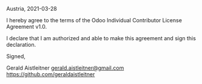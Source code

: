 Austria, 2021-03-28

I hereby agree to the terms of the Odoo Individual Contributor License
Agreement v1.0.

I declare that I am authorized and able to make this agreement and sign this
declaration.

Signed,

Gerald Aistleitner <gerald.aistleitner@gmail.com> https://github.com/geraldaistleitner
